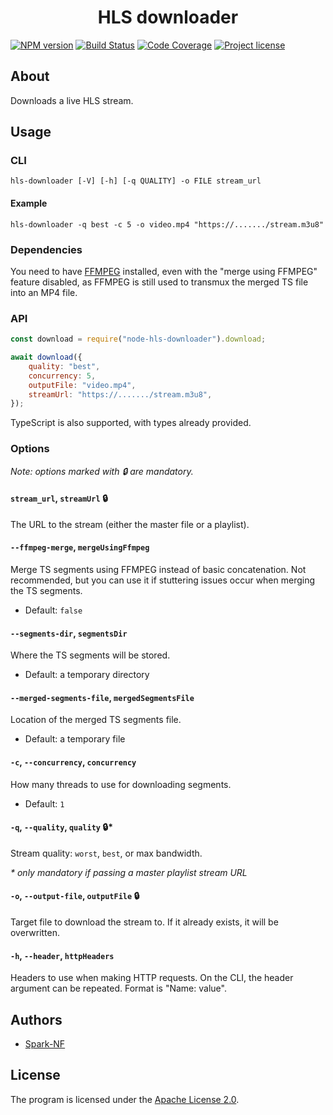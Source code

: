 <h1 align="center">HLS downloader</h1>

[![NPM version](https://img.shields.io/npm/v/node-hls-downloader.svg)](https://www.npmjs.com/package/node-hls-downloader)
[![Build Status](https://travis-ci.org/Spark-NF/hls-downloader.svg?branch=master)](https://travis-ci.org/Spark-NF/hls-downloader)
[![Code Coverage](https://img.shields.io/codecov/c/github/Spark-NF/hls-downloader.svg)](https://codecov.io/gh/Spark-NF/hls-downloader)
[![Project license](https://img.shields.io/github/license/Spark-NF/hls-downloader.svg)](https://raw.githubusercontent.com/Spark-NF/hls-downloader/master/LICENSE)

## About
Downloads a live HLS stream.

## Usage
### CLI
```
hls-downloader [-V] [-h] [-q QUALITY] -o FILE stream_url
```

#### Example
```
hls-downloader -q best -c 5 -o video.mp4 "https://......./stream.m3u8"
```

### Dependencies
You need to have [FFMPEG](https://ffmpeg.org/) installed, even with the "merge using FFMPEG" feature disabled, as FFMPEG is still used to transmux the merged TS file into an MP4 file.

### API
```js
const download = require("node-hls-downloader").download;

await download({
    quality: "best",
    concurrency: 5,
    outputFile: "video.mp4",
    streamUrl: "https://......./stream.m3u8",
});
```

TypeScript is also supported, with types already provided.

### Options
_Note: options marked with 🔒 are mandatory._

#### `stream_url`, `streamUrl` 🔒
The URL to the stream (either the master file or a playlist).

#### `--ffmpeg-merge`, `mergeUsingFfmpeg`
Merge TS segments using FFMPEG instead of basic concatenation.
Not recommended, but you can use it if stuttering issues occur when merging the TS segments.

* Default: `false`

#### `--segments-dir`, `segmentsDir`
Where the TS segments will be stored.

* Default: a temporary directory

#### `--merged-segments-file`, `mergedSegmentsFile`
Location of the merged TS segments file.

* Default: a temporary file

#### `-c`, `--concurrency`, `concurrency`
How many threads to use for downloading segments.

* Default: `1`

#### `-q`, `--quality`, `quality` 🔒*
Stream quality: `worst`, `best`, or max bandwidth.

_* only mandatory if passing a master playlist stream URL_

#### `-o`, `--output-file`, `outputFile` 🔒
Target file to download the stream to.
If it already exists, it will be overwritten.

#### `-h`, `--header`, `httpHeaders`
Headers to use when making HTTP requests.
On the CLI, the header argument can be repeated. Format is "Name: value".

## Authors
* [Spark-NF](https://github.com/Spark-NF)

## License
The program is licensed under the [Apache License 2.0](http://www.apache.org/licenses/LICENSE-2.0).